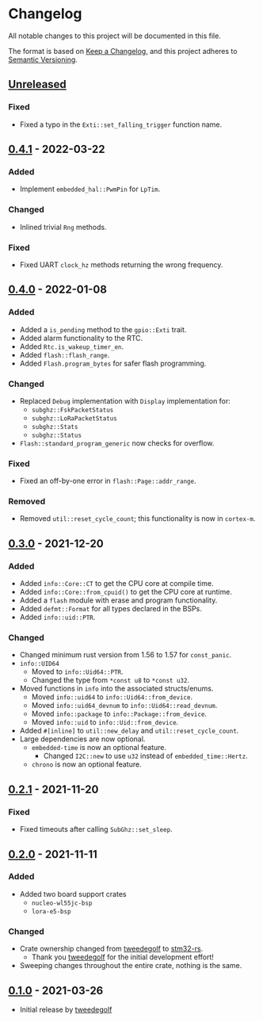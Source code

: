 # Changelog
All notable changes to this project will be documented in this file.

The format is based on [Keep a Changelog](https://keepachangelog.com/en/1.0.0/),
and this project adheres to [Semantic Versioning](https://semver.org/spec/v2.0.0.html).

## [Unreleased]
### Fixed
- Fixed a typo in the `Exti::set_falling_trigger` function name.

## [0.4.1] - 2022-03-22
### Added
- Implement `embedded_hal::PwmPin` for `LpTim`.

### Changed
- Inlined trivial `Rng` methods.

### Fixed
- Fixed UART `clock_hz` methods returning the wrong frequency.

## [0.4.0] - 2022-01-08
### Added
- Added a `is_pending` method to the `gpio::Exti` trait.
- Added alarm functionality to the RTC.
- Added `Rtc.is_wakeup_timer_en`.
- Added `flash::flash_range`.
- Added `Flash.program_bytes` for safer flash programming.

### Changed
- Replaced `Debug` implementation with `Display` implementation for:
  - `subghz::FskPacketStatus`
  - `subghz::LoRaPacketStatus`
  - `subghz::Stats`
  - `subghz::Status`
- `Flash::standard_program_generic` now checks for overflow.

### Fixed
- Fixed an off-by-one error in `flash::Page::addr_range`.

### Removed
- Removed `util::reset_cycle_count`; this functionality is now in `cortex-m`.

## [0.3.0] - 2021-12-20
### Added
- Added `info::Core::CT` to get the CPU core at compile time.
- Added `info::Core::from_cpuid()` to get the CPU core at runtime.
- Added a `flash` module with erase and program functionality.
- Added `defmt::Format` for all types declared in the BSPs.
- Added `info::uid::PTR`.

### Changed
- Changed minimum rust version from 1.56 to 1.57 for `const_panic`.
- `info::UID64`
  - Moved to `info::Uid64::PTR`.
  - Changed the type from `*const u8` to `*const u32`.
- Moved functions in `info` into the associated structs/enums.
  - Moved `info::uid64` to `info::Uid64::from_device`.
  - Moved `info::uid64_devnum` to `info::Uid64::read_devnum`.
  - Moved `info::package` to `info::Package::from_device`.
  - Moved `info::uid` to `info::Uid::from_device`.
- Added `#[inline]` to `util::new_delay` and `util::reset_cycle_count`.
- Large dependencies are now optional.
  - `embedded-time` is now an optional feature.
    - Changed `I2C::new` to use `u32` instead of `embedded_time::Hertz`.
  - `chrono` is now an optional feature.

## [0.2.1] - 2021-11-20
### Fixed
- Fixed timeouts after calling `SubGhz::set_sleep`.

## [0.2.0] - 2021-11-11
### Added
- Added two board support crates
  - `nucleo-wl55jc-bsp`
  - `lora-e5-bsp`

### Changed
- Crate ownership changed from [tweedegolf] to [stm32-rs].
  - Thank you [tweedegolf] for the initial development effort!
- Sweeping changes throughout the entire crate, nothing is the same.

## [0.1.0] - 2021-03-26
- Initial release by [tweedegolf]

[tweedegolf]: https://github.com/tweedegolf
[stm32-rs]: https://github.com/stm32-rs
[Unreleased]: https://github.com/stm32-rs/stm32wlxx-hal/compare/v0.4.1...HEAD
[0.4.1]: https://github.com/stm32-rs/stm32wlxx-hal/compare/v0.4.0...v0.4.1
[0.4.0]: https://github.com/stm32-rs/stm32wlxx-hal/compare/v0.3.0...v0.4.0
[0.3.0]: https://github.com/stm32-rs/stm32wlxx-hal/compare/v0.2.1...v0.3.0
[0.2.1]: https://github.com/stm32-rs/stm32wlxx-hal/compare/v0.2.0...v0.2.1
[0.2.0]: https://github.com/stm32-rs/stm32wlxx-hal/releases/tag/v0.2.0
[0.1.0]: https://github.com/tweedegolf/stm32wlxx-hal
